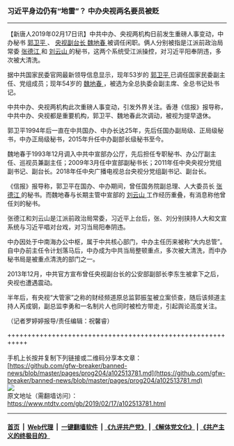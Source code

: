 ### 习近平身边仍有“地雷”？ 中办央视两名要员被贬
------------------------

<div class="post_content">
 <p>
  【新唐人2019年02月17日讯】中共中办、央视两机构日前发生重磅人事变动，中办秘书
  <a href="https://www.ntdtv.com/gb/郭卫平.htm">
   郭卫平
  </a>
  、
  <a href="https://www.ntdtv.com/gb/央视副台长.htm">
   央视副台长
  </a>
  <a href="https://www.ntdtv.com/gb/魏地春.htm">
   魏地春
  </a>
  被调任闲职。俩人分别被指是江派前政治局常委
  <a href="https://www.ntdtv.com/gb/张德江.htm">
   张德江
  </a>
  和
  <a href="https://www.ntdtv.com/gb/刘云山.htm">
   刘云山
  </a>
  的秘书，这两个系统受江派操控，对习近平阳奉阴违，多次被大清洗。
 </p>
 <p>
  据中共国家民委官网最新领导信息显示，现年53岁的
  <a href="https://www.ntdtv.com/gb/郭卫平.htm">
   郭卫平
  </a>
  已调任国家民委副主任、党组成员；现年54岁的
  <a href="https://www.ntdtv.com/gb/魏地春.htm">
   魏地春
  </a>
  ，被选为全总执委会副主席、全总书记处书记。
 </p>
 <p>
  中共中办、央视两机构此次重磅人事变动，引发外界关注。香港《信报》报导称，中共中办、央视都是重要机构，郭卫平、魏地春此次调动，被视为提早退休。
 </p>
 <p>
  郭卫平1994年后一直在中共国办、中办长达25年，先后任国办副局级、正局级秘书，中办正局级秘书，2015年升任中办副部长级秘书至今。
 </p>
 <p>
  魏地春于1993年12月调入中共中宣部办公厅，先后担任专职秘书、办公厅副主任、巡视员兼副主任；2009年3月任中宣部副秘书长；2011年任中央央视分党组副书记、副台长。2018年任中央广播电视总台央视分党组副书记、副台长。
 </p>
 <p>
  《信报》报导称，郭卫平在国办、中办期间，曾任国务院副总理、人大委员长
  <a href="https://www.ntdtv.com/gb/张德江.htm">
   张德江
  </a>
  的秘书。而魏地春与长期主管中宣部的
  <a href="https://www.ntdtv.com/gb/刘云山.htm">
   刘云山
  </a>
  工作经历重叠，有消息称他曾任刘的秘书。
 </p>
 <p>
  张德江和刘云山是江派前政治局常委，习近平上台后，张、刘分别挟持人大和文宣系统与习近平唱对台戏，对习当局阳奉阴违。
 </p>
 <p>
  中办因处于中南海办公中枢，属于中共核心部门，中办主任历来被称“大内总管”。自中办前主任令计划落马后，中办成为中共当局整顿重点，多次被大清洗，而中办秘书局是被重点清洗的部门之一。
 </p>
 <p>
  2013年12月，中共官方宣布曾任央视副台长的公安部副部长李东生被拿下之后，央视也遭遇震动。
 </p>
 <p>
  半年后，有央视“大管家”之称的财经频道原总监郭振玺被立案侦查，随后该频道主持人芮成钢，副总监李勇和一名制片人也同时被检方带走，引起舆论高度关注。
 </p>
 <p>
  （记者罗婷婷报导/责任编辑：祝馨睿）
 </p>
 <div class="single_ad">
 </div>
</div>

+++++++++++++++++++++++++++++++++++++++++++++++++++++++++++<br/><br/>
手机上长按并复制下列链接或二维码分享本文章：<br/>
[https://github.com/gfw-breaker/banned-news/blob/master/pages/prog204/a102513781.md](https://github.com/gfw-breaker/banned-news/blob/master/pages/prog204/a102513781.md)<br/>
[<img src='https://github.com/gfw-breaker/banned-news/blob/master/pages/prog204/a102513781.md.png'/>](https://github.com/gfw-breaker/banned-news/blob/master/pages/prog204/a102513781.md)<br/>
原文地址（需翻墙访问）：https://www.ntdtv.com/gb/2019/02/17/a102513781.html


------------------------
#### [首页](https://github.com/gfw-breaker/banned-news/blob/master/README.md) &nbsp;|&nbsp; [Web代理](https://github.com/labour-camp/helloworld) &nbsp;|&nbsp; [一键翻墙软件](https://github.com/gfw-breaker/nogfw/blob/master/README.md) &nbsp;| [《九评共产党》](https://github.com/gfw-breaker/9ping.md/blob/master/README.md#九评之一评共产党是什么) | [《解体党文化》](https://github.com/gfw-breaker/jtdwh.md/blob/master/README.md) | [《共产主义的终极目的》](https://github.com/gfw-breaker/gczydzjmd.md/blob/master/README.md)

